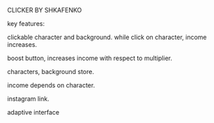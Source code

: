 CLICKER BY SHKAFENKO

key features:

clickable character and background.
while click on character, income increases.

boost button, increases income with respect to multiplier.

characters, background store.

income depends on character.

instagram link.

adaptive interface